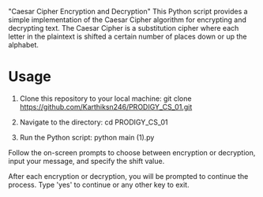 "Caesar Cipher Encryption and Decryption"
This Python script provides a simple implementation of the Caesar Cipher algorithm for encrypting and decrypting text. The Caesar Cipher is a substitution cipher where each letter in the plaintext is shifted a certain number of places down or up the alphabet.

# Usage
1. Clone this repository to your local machine:
    git clone https://github.com/Karthiksn246/PRODIGY_CS_01.git

2. Navigate to the directory:
    cd PRODIGY_CS_01

3. Run the Python script:
    python main (1).py


Follow the on-screen prompts to choose between encryption or decryption, input your message, and specify the shift value.

After each encryption or decryption, you will be prompted to continue the process. Type 'yes' to continue or any other key to exit.






